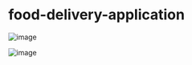 # food-delivery-application



![image](https://user-images.githubusercontent.com/57228633/185780572-e2080157-c094-4ef5-8096-e3794af4f71d.png)

![image](https://user-images.githubusercontent.com/57228633/185780671-6622a842-e107-4363-a16e-9176b2584830.png)


